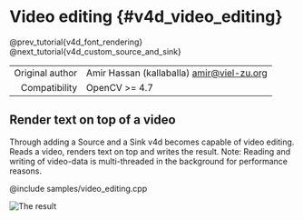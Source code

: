 # Video editing {#v4d_video_editing}

@prev_tutorial{v4d_font_rendering}
@next_tutorial{v4d_custom_source_and_sink}

|    |    |
| -: | :- |
| Original author | Amir Hassan (kallaballa) <amir@viel-zu.org> |
| Compatibility | OpenCV >= 4.7 |

## Render text on top of a video
Through adding a Source and a Sink v4d becomes capable of video editing. Reads a video, renders text on top and writes the result. Note: Reading and writing of video-data is multi-threaded in the background for performance reasons.

@include samples/video_editing.cpp

![The result](doc/video_editing.png)

